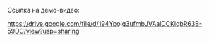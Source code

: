 Ссылка на демо-видео:

https://drive.google.com/file/d/194Ypojg3ufmbJVAalDCKlqbR63B-59DC/view?usp=sharing

